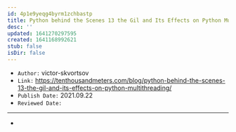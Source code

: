 ```yaml
---
id: 4p1e9yeqg4byrm1zchbastp
title: Python behind the Scenes 13 the Gil and Its Effects on Python Multithreading
desc: ''
updated: 1641270297595
created: 1641168992621
stub: false
isDir: false
---
```



- `Author:` victor-skvortsov
- `Link:` <https://tenthousandmeters.com/blog/python-behind-the-scenes-13-the-gil-and-its-effects-on-python-multithreading/>
- `Publish Date:` 2021.09.22
- `Reviewed Date:` 

---

-

